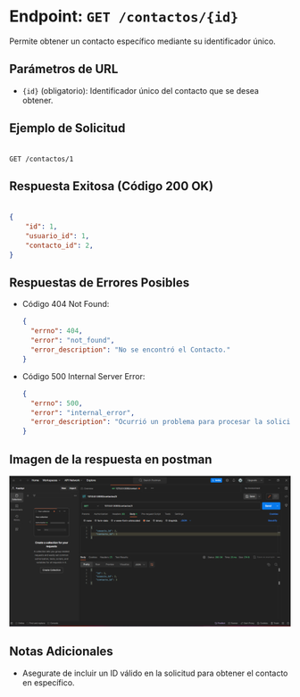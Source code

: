 <!-- Documentacion de un endpoint get que trae un item especifico de la coleccion contactos -->

# Endpoint: `GET /contactos/{id}`

Permite obtener un contacto específico mediante su identificador único.

## Parámetros de URL

- `{id}` (obligatorio): Identificador único del contacto que se desea obtener.

## Ejemplo de Solicitud

```http

GET /contactos/1

```

## Respuesta Exitosa (Código 200 OK)

```json

{
    "id": 1,
    "usuario_id": 1,
    "contacto_id": 2,
}

```

## Respuestas de Errores Posibles

- Código 404 Not Found:

  ```json
  {
    "errno": 404,
    "error": "not_found",
    "error_description": "No se encontró el Contacto."
  }
  ```

- Código 500 Internal Server Error:

  ```json
  {
    "errno": 500,
    "error": "internal_error",
    "error_description": "Ocurrió un problema para procesar la solicitud"
  }
  ```

## Imagen de la respuesta en postman

![imagen](./contactosidGET.png)

## Notas Adicionales

- Asegurate de incluir un ID válido en la solicitud para obtener el contacto en específico.
